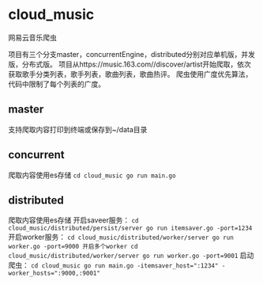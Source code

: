 # cloud_music
网易云音乐爬虫

项目有三个分支master，concurrentEngine，distributed分别对应单机版，并发版，分布式版。
项目从https://music.163.com//discover/artist开始爬取，依次获取歌手分类列表，歌手列表，歌曲列表，歌曲热评。
爬虫使用广度优先算法，代码中限制了每个列表的广度。

## master
支持爬取内容打印到终端或保存到~/data目录
## concurrent
爬取内容使用es存储
`
cd cloud_music
go run main.go
`
## distributed
爬取内容使用es存储
开启saveer服务：
`
cd cloud_music/distributed/persist/server
go run itemsaver.go -port=1234
`
开启worker服务：
`
cd cloud_music/distributed/worker/server
go run worker.go -port=9000
开启多个worker
cd cloud_music/distributed/worker/server
go run worker.go -port=9001
`
启动爬虫：
`
cd cloud_music
go run main.go -itemsaver_host=":1234" -worker_hosts=":9000,:9001"
`
